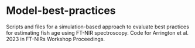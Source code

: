 # Model-best-practices
Scripts and files for a simulation-based approach to evaluate best practices for estimating fish age using FT-NIR spectroscopy. Code for Arrington et al. 2023 in FT-NIRs Workshop Proceedings. 
